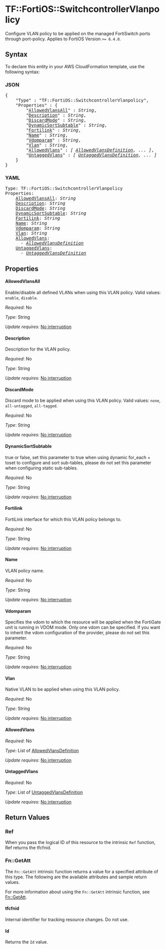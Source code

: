 # TF::FortiOS::SwitchcontrollerVlanpolicy

Configure VLAN policy to be applied on the managed FortiSwitch ports through port-policy. Applies to FortiOS Version `>= 6.4.0`.

## Syntax

To declare this entity in your AWS CloudFormation template, use the following syntax:

### JSON

<pre>
{
    "Type" : "TF::FortiOS::SwitchcontrollerVlanpolicy",
    "Properties" : {
        "<a href="#allowedvlansall" title="AllowedVlansAll">AllowedVlansAll</a>" : <i>String</i>,
        "<a href="#description" title="Description">Description</a>" : <i>String</i>,
        "<a href="#discardmode" title="DiscardMode">DiscardMode</a>" : <i>String</i>,
        "<a href="#dynamicsortsubtable" title="DynamicSortSubtable">DynamicSortSubtable</a>" : <i>String</i>,
        "<a href="#fortilink" title="Fortilink">Fortilink</a>" : <i>String</i>,
        "<a href="#name" title="Name">Name</a>" : <i>String</i>,
        "<a href="#vdomparam" title="Vdomparam">Vdomparam</a>" : <i>String</i>,
        "<a href="#vlan" title="Vlan">Vlan</a>" : <i>String</i>,
        "<a href="#allowedvlans" title="AllowedVlans">AllowedVlans</a>" : <i>[ <a href="allowedvlansdefinition.md">AllowedVlansDefinition</a>, ... ]</i>,
        "<a href="#untaggedvlans" title="UntaggedVlans">UntaggedVlans</a>" : <i>[ <a href="untaggedvlansdefinition.md">UntaggedVlansDefinition</a>, ... ]</i>
    }
}
</pre>

### YAML

<pre>
Type: TF::FortiOS::SwitchcontrollerVlanpolicy
Properties:
    <a href="#allowedvlansall" title="AllowedVlansAll">AllowedVlansAll</a>: <i>String</i>
    <a href="#description" title="Description">Description</a>: <i>String</i>
    <a href="#discardmode" title="DiscardMode">DiscardMode</a>: <i>String</i>
    <a href="#dynamicsortsubtable" title="DynamicSortSubtable">DynamicSortSubtable</a>: <i>String</i>
    <a href="#fortilink" title="Fortilink">Fortilink</a>: <i>String</i>
    <a href="#name" title="Name">Name</a>: <i>String</i>
    <a href="#vdomparam" title="Vdomparam">Vdomparam</a>: <i>String</i>
    <a href="#vlan" title="Vlan">Vlan</a>: <i>String</i>
    <a href="#allowedvlans" title="AllowedVlans">AllowedVlans</a>: <i>
      - <a href="allowedvlansdefinition.md">AllowedVlansDefinition</a></i>
    <a href="#untaggedvlans" title="UntaggedVlans">UntaggedVlans</a>: <i>
      - <a href="untaggedvlansdefinition.md">UntaggedVlansDefinition</a></i>
</pre>

## Properties

#### AllowedVlansAll

Enable/disable all defined VLANs when using this VLAN policy. Valid values: `enable`, `disable`.

_Required_: No

_Type_: String

_Update requires_: [No interruption](https://docs.aws.amazon.com/AWSCloudFormation/latest/UserGuide/using-cfn-updating-stacks-update-behaviors.html#update-no-interrupt)

#### Description

Description for the VLAN policy.

_Required_: No

_Type_: String

_Update requires_: [No interruption](https://docs.aws.amazon.com/AWSCloudFormation/latest/UserGuide/using-cfn-updating-stacks-update-behaviors.html#update-no-interrupt)

#### DiscardMode

Discard mode to be applied when using this VLAN policy. Valid values: `none`, `all-untagged`, `all-tagged`.

_Required_: No

_Type_: String

_Update requires_: [No interruption](https://docs.aws.amazon.com/AWSCloudFormation/latest/UserGuide/using-cfn-updating-stacks-update-behaviors.html#update-no-interrupt)

#### DynamicSortSubtable

true or false, set this parameter to true when using dynamic for_each + toset to configure and sort sub-tables, please do not set this parameter when configuring static sub-tables.

_Required_: No

_Type_: String

_Update requires_: [No interruption](https://docs.aws.amazon.com/AWSCloudFormation/latest/UserGuide/using-cfn-updating-stacks-update-behaviors.html#update-no-interrupt)

#### Fortilink

FortiLink interface for which this VLAN policy belongs to.

_Required_: No

_Type_: String

_Update requires_: [No interruption](https://docs.aws.amazon.com/AWSCloudFormation/latest/UserGuide/using-cfn-updating-stacks-update-behaviors.html#update-no-interrupt)

#### Name

VLAN policy name.

_Required_: No

_Type_: String

_Update requires_: [No interruption](https://docs.aws.amazon.com/AWSCloudFormation/latest/UserGuide/using-cfn-updating-stacks-update-behaviors.html#update-no-interrupt)

#### Vdomparam

Specifies the vdom to which the resource will be applied when the FortiGate unit is running in VDOM mode. Only one vdom can be specified. If you want to inherit the vdom configuration of the provider, please do not set this parameter.

_Required_: No

_Type_: String

_Update requires_: [No interruption](https://docs.aws.amazon.com/AWSCloudFormation/latest/UserGuide/using-cfn-updating-stacks-update-behaviors.html#update-no-interrupt)

#### Vlan

Native VLAN to be applied when using this VLAN policy.

_Required_: No

_Type_: String

_Update requires_: [No interruption](https://docs.aws.amazon.com/AWSCloudFormation/latest/UserGuide/using-cfn-updating-stacks-update-behaviors.html#update-no-interrupt)

#### AllowedVlans

_Required_: No

_Type_: List of <a href="allowedvlansdefinition.md">AllowedVlansDefinition</a>

_Update requires_: [No interruption](https://docs.aws.amazon.com/AWSCloudFormation/latest/UserGuide/using-cfn-updating-stacks-update-behaviors.html#update-no-interrupt)

#### UntaggedVlans

_Required_: No

_Type_: List of <a href="untaggedvlansdefinition.md">UntaggedVlansDefinition</a>

_Update requires_: [No interruption](https://docs.aws.amazon.com/AWSCloudFormation/latest/UserGuide/using-cfn-updating-stacks-update-behaviors.html#update-no-interrupt)

## Return Values

### Ref

When you pass the logical ID of this resource to the intrinsic `Ref` function, Ref returns the tfcfnid.

### Fn::GetAtt

The `Fn::GetAtt` intrinsic function returns a value for a specified attribute of this type. The following are the available attributes and sample return values.

For more information about using the `Fn::GetAtt` intrinsic function, see [Fn::GetAtt](https://docs.aws.amazon.com/AWSCloudFormation/latest/UserGuide/intrinsic-function-reference-getatt.html).

#### tfcfnid

Internal identifier for tracking resource changes. Do not use.

#### Id

Returns the <code>Id</code> value.

